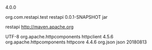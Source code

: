 <project xmlns="http://maven.apache.org/POM/4.0.0" xmlns:xsi="http://www.w3.org/2001/XMLSchema-instance"
  xsi:schemaLocation="http://maven.apache.org/POM/4.0.0 http://maven.apache.org/xsd/maven-4.0.0.xsd">
  <modelVersion>4.0.0</modelVersion>

  <groupId>org.com.restapi.test</groupId>
  <artifactId>restapi</artifactId>
  <version>0.0.1-SNAPSHOT</version>
  <packaging>jar</packaging>

  <name>restapi</name>
  <url>http://maven.apache.org</url>

  <properties>
    <project.build.sourceEncoding>UTF-8</project.build.sourceEncoding>
  </properties>

  <dependencies>

<!-- https://mvnrepository.com/artifact/org.apache.httpcomponents/httpclient -->
<dependency>
    <groupId>org.apache.httpcomponents</groupId>
    <artifactId>httpclient</artifactId>
    <version>4.5.6</version>
</dependency>

<!-- https://mvnrepository.com/artifact/org.apache.httpcomponents/httpcore -->
<dependency>
    <groupId>org.apache.httpcomponents</groupId>
    <artifactId>httpcore</artifactId>
    <version>4.4.6</version>
</dependency>

<!-- https://mvnrepository.com/artifact/org.json/json -->
<dependency>
    <groupId>org.json</groupId>
    <artifactId>json</artifactId>
    <version>20180813</version>
</dependency>

  </dependencies>
</project>

